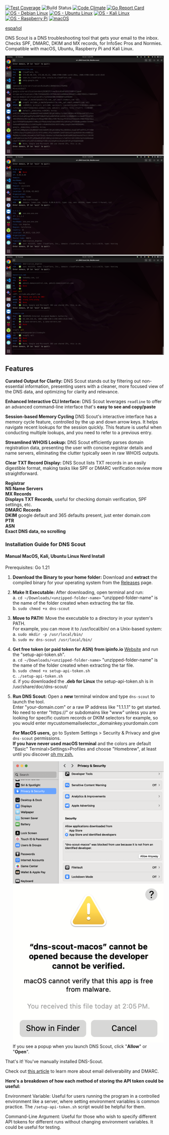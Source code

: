 [![Test Coverage](https://api.codeclimate.com/v1/badges/970a194c160c45855199/test_coverage)](https://codeclimate.com/github/careyjames/dns-scout/test_coverage)
![Build Status](https://github.com/careyjames/dns-scout/actions/workflows/go.yml/badge.svg?branch=main)
[![Code Climate](https://codeclimate.com/github/careyjames/dns-scout/badges/gpa.svg)](https://codeclimate.com/github/careyjames/dns-scout)
[![Go Report Card](https://goreportcard.com/badge/github.com/careyjames/dns-scout)](https://goreportcard.com/report/github.com/careyjames/dns-scout)
[![OS - Debian Linux](https://img.shields.io/badge/OS-Debian_Linux-blue?logo=linux&logoColor=white)](https://www.debian.org/ "Go to Debian homepage")
[![OS - Ubuntu Linux](https://img.shields.io/badge/OS-Ubuntu_Linux-blue?logo=linux&logoColor=white)](https://ubuntu.com/ "Go to Ubuntu homepage")
[![OS - Kali Linux](https://img.shields.io/badge/OS-Kali_Linux-blue?logo=linux&logoColor=white)](https://www.kali.org/ "Go to Kali homepage")
[![OS - Raspberry Pi](https://img.shields.io/badge/OS-Raspberry_Pi-blue?logo=raspberry-pi&logoColor=white)](https://www.raspberrypi.org/ "Go to Raspberry Pi homepage")
[![macOS](https://img.shields.io/badge/macOS-Silicon_and_Intel-blue?logo=apple&logoColor=white)](https://www.apple.com/macos/ "Go to Apple homepage")

[español](https://github.com/careyjames/dns-scout/blob/main/README(espa%C3%B1ol).md)

DNS Scout is a DNS troubleshooting tool that gets your email to the inbox. Checks SPF, DMARC, DKIM and MX records, for InfoSec Pros and Normies. Compatible with macOS, Ubuntu, Raspberry Pi and Kali Linux.

![Example DNS records](example-domain.png)
![Example IP records](example-IP.png)
![Example Misconfiguration](example-misconfiguration.png)

## Features

**Curated Output for Clarity:**
DNS Scout stands out by filtering out non-essential information,
presenting users with a cleaner, more focused view of the DNS data,
and optimizing for clarity and relevance.

**Enhanced Interactive CLI Interface:**
DNS Scout leverages `readline` to offer an advanced command-line interface
that's **easy to see and copy/paste**

**Session-based Memory Cycling**
DNS Scout's interactive interface has a memory cycle feature,
controlled by the up and down arrow keys. It helps navigate recent
lookups for the session quickly.
This feature is useful when conducting multiple lookups,
and you need to refer to a previous entry.

**Streamlined WHOIS Lookup:**
DNS Scout efficiently parses domain registration data,
presenting the user with concise registrar details and name servers,
eliminating the clutter typically seen in raw WHOIS outputs.

**Clear TXT Record Display:**
DNS Scout lists TXT records in an easily digestible format,
making tasks like SPF or DMARC verification review more straightforward.

**Registrar**  
**NS Name Servers**  
**MX Records**  
**Displays TXT Records**, useful for checking domain verification,
SPF settings, etc.  
**DMARC Records**  
**DKIM** google default and 365 defaults present, just enter domain.com  
**PTR**  
**ASN**  
**Exact DNS data, no scrolling**  

### Installation Guide for DNS Scout

#### Manual MacOS, Kali, Ubuntu Linux Nerd Install

Prerequisites: Go 1.21

1. **Download the Binary to your home folder:**
   Download and **extract** the compiled binary for your operating system from
   the [Releases](https://github.com/careyjames/dns-scout/releases) page.

2. **Make It Executable:**
   After downloading, open terminal and run:  
   a. ```cd ~/Downloads/<unzipped-folder-name>``` "unzipped-folder-name"
   is the name of the folder created when extracting the tar file.  
   b. ```sudo chmod +x dns-scout```

3. **Move to PATH:**
   Move the executable to a directory in your system's PATH.  
   For example, you can move it to /usr/local/bin/ on a Unix-based system:  
   a. ```sudo mkdir -p /usr/local/bin/```  
   b. ```sudo mv dns-scout /usr/local/bin/```

4. **Get free token (or paid token for ASN) from ipinfo.io**
   [Website](https://ipinfo.io) and run the "setup-api-token.sh".  
   a. ```cd ~/Downloads/<unzipped-folder-name>``` "unzipped-folder-name"
   is the name of the folder created when extracting the tar file.  
   b. ```sudo chmod +x setup-api-token.sh```  
   c. ```./setup-api-token.sh```  
   d. if you downloaded the **.deb for Linux** the setup-api-token.sh is in /usr/share/doc/dns-scout/  
   
5. **Run DNS Scout:**
   Open a **new** terminal window and type `dns-scout` to launch the tool.  
   Enter "your-domain.com" or a raw IP address like "1.1.1.1" to get started.  
   No need to enter "https://" or subdomains like "www" unless you are looking for specific custom records or DKIM selectors for example, so you would enter mycustomemailselector._domainkey.yourdomain.com  

   **For MacOS users,** go to System Settings > Security & Privacy and
   give `dns-scout` permissions.  
   **If you have never used macOS terminal** and the colors
   are default "Basic" Terminal>Settings>Profiles and choose "Homebrew",
   at least until you discover [oh my zsh.](https://github.com/ohmyzsh/ohmyzsh)

   ![Example IP records](mac-click-allow.png)![Dev not verified](dev-not-verified.png)  
   If you see a popup when you launch DNS Scout, click "**Allow**" or "**Open**".  

That's it! You've manually installed DNS-Scout.

Check out [this article](https://www.machelpnashville.com/dns-security-with-dmarc-and-spf-a-comprehensive-guide-to-stop-hackers/) to learn more about email deliverability and DMARC.  

**Here's a breakdown of how each method of storing the API token could be useful:**

Environment Variable: Useful for users running the program in a controlled
environment like a server,
where setting environment variables is common practice.
The ```/setup-api-token.sh``` script would be helpful for them.

Command-Line Argument: Useful for those who wish to specify different API tokens
for different runs without changing environment variables.
It could be useful for testing.
